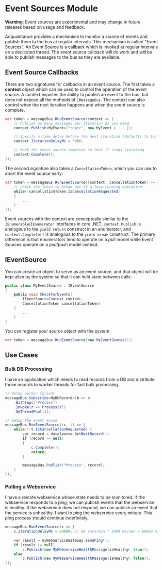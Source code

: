 # Event Sources Module

**Warning**: Event sources are experimental and may change in future releases based on usage and feedback.

Acquaintance provides a mechanism to monitor a source of events and publish them to the bus at regular intervals. This mechanism is called "Event Sources". An Event Source is a callback which is invoked at regular intervals on a dedicated thread. The event source callback will do work and will be able to publish messages to the bus as they are available.

## Event Source Callbacks

There are two signatures for callbacks in an event source. The first takes a **context** object which can be used to control the operation of the event source. A context exposes the ability to publish an event to the bus, but does not expose all the methods of `IMessageBus`. The context can also control when the next iteration happens and when the event source is complete. 

```csharp
var token = messageBus.RunEventSource(context => {
    // Publish as many messages per iteration as you need
    context.Publish<MyEvent>("topic", new MyEvent { ... });

    // Specify a time delay before the next iteration (defaults to 1s)
    context.IterationDelayMs = 5000;

    // Mark the event source complete so that it stops iterating
    context.Complete();
});
```

The second signature also takes a `CancellationToken`, which you can use to abort the event source early:

```csharp
var token = messageBus.RunEventSource((context, cancellationToken) => {
    // check the token to break out of a long-running operation:
    while(!cancellationToken.IsCancellationRequested) 
    {
        ...
    }
});
```

Event sources with the context are conceptually similar to the `IEnumerable`/`IEnumerator` interfaces in core .NET. `context.Publish` is analogous to the `yield return` construct in an enumerator, and `context.Complete()` is analogous to the `yield break` construct. The primary difference is that enumerators tend to operate on a *pull* model while Event Sources operate on a *poll*/*push* model instead. 

## IEventSource

You can create an object to serve as an event source, and that object will be kept alive by the system so that it can hold state between calls:

```csharp
public class MyEventSource : IEventSource
{
    public void CheckForEvents(
        IEventSourceContext context,
        CancellationToken cancellationToken)
    {
        ...
    }
}
```

You can register your source object with the system:

```csharp
var token = messageBus.RunEventSource(new MyEventSource());
```

## Use Cases

### Bulk DB Processing

I have an application which needs to read records from a DB and distribute those records to worker threads for fast bulk processing.

```csharp
// Setup worker threads
messageBus.Subscribe<MyDbRecord>(b => b
    .WithTopc("Process")
    .Invoke(r => Process(r))
    .OnThreadPool());

// Setup the event souce
messageBus.RunEventSource((c, t) => {
    while (!t.IsCancellationRequested) {
        var record = dataSource.GetNextRecord();
        if (record == null)
        {
            c.Complete();
            return;
        }

        messageBus.Publish("Process", record);
    }
});
```

### Polling a Webservice

I have a remote webservice whose state needs to be monitored. If the webservice responds to a ping, we can publish events that the webservice is healthy. If the webservice does not respond, we can publish an event that the service is unhealthy. I want to ping the webservice every minute. This ping process should continue indefinitely.

```csharp
messageBus.RunEventSource(c => {
    c.IterationDelayMs = 60000; // 60 secs/min * 1000 ms/sec = 60000 ms/min
    
    var result = myWebServiceGateway.SendPing();
    if (result != null)
        c.Publish(new MyWebserviceHealthMessage(isHealthy: true));
    else
        c.Publish(new MyWebserviceHealthMessage(isHealthy: false));
});
```
